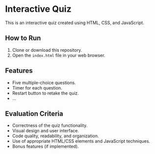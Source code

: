 # Interactive Quiz

This is an interactive quiz created using HTML, CSS, and JavaScript.

## How to Run

1. Clone or download this repository.
2. Open the `index.html` file in your web browser.

## Features

- Five multiple-choice questions.
- Timer for each question.
- Restart button to retake the quiz.
- ...

## Evaluation Criteria

- Correctness of the quiz functionality.
- Visual design and user interface.
- Code quality, readability, and organization.
- Use of appropriate HTML/CSS elements and JavaScript techniques.
- Bonus features (if implemented).

